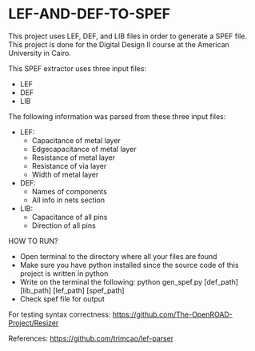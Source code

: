 # LEF-AND-DEF-TO-SPEF

This project uses LEF, DEF, and LIB files in order to generate a SPEF file. This project is done for the Digital Design II course at the American University in Cairo.

This SPEF extractor uses three input files:
- LEF
- DEF
- LIB

The following information was parsed from these three input files:
- LEF: 
  - Capacitance of metal layer
  - Edgecapacitance of metal layer
  - Resistance of metal layer
  - Resistance of via layer
  - Width of metal layer
- DEF:
  - Names of components
  - All info in nets section
- LIB:
  - Capacitance of all pins
  - Direction of all pins
  
  
HOW TO RUN?
- Open terminal to the directory where all your files are found
- Make sure you have python installed since the source code of this project is written in python
- Write on the terminal the following:
  python gen_spef.py [def_path] [lib_path] [lef_path] [spef_path]
- Check spef file for output

 
 For testing syntax correctness: https://github.com/The-OpenROAD-Project/Resizer
  
 References: https://github.com/trimcao/lef-parser


